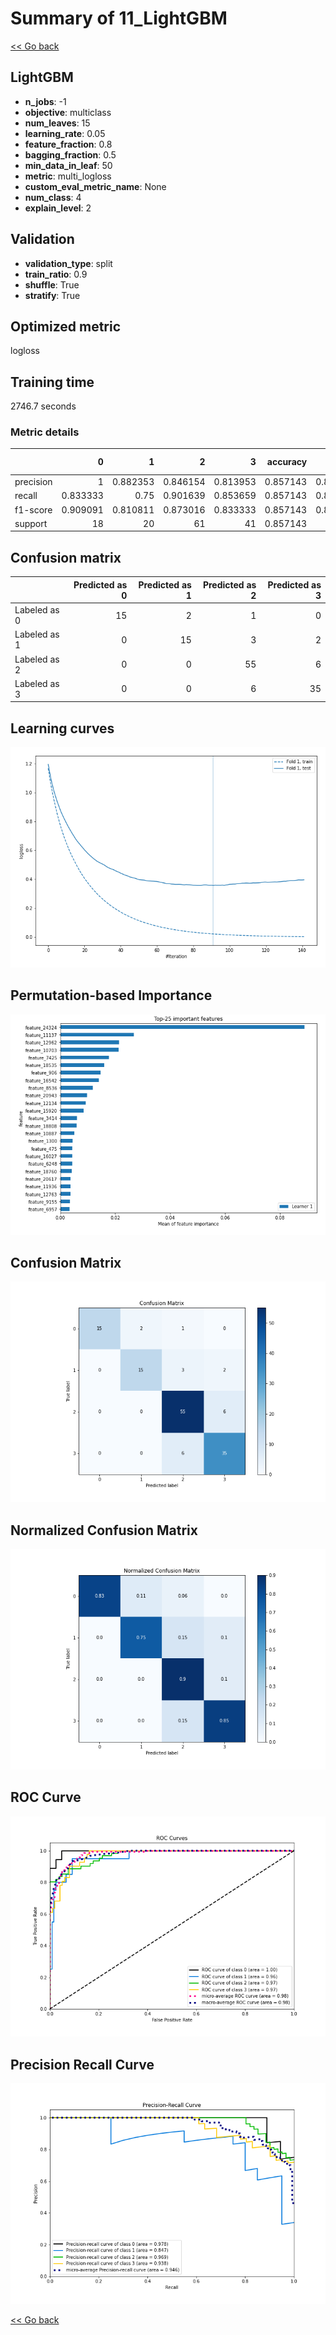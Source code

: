 # Summary of 11_LightGBM

[<< Go back](../README.md)


## LightGBM
- **n_jobs**: -1
- **objective**: multiclass
- **num_leaves**: 15
- **learning_rate**: 0.05
- **feature_fraction**: 0.8
- **bagging_fraction**: 0.5
- **min_data_in_leaf**: 50
- **metric**: multi_logloss
- **custom_eval_metric_name**: None
- **num_class**: 4
- **explain_level**: 2

## Validation
 - **validation_type**: split
 - **train_ratio**: 0.9
 - **shuffle**: True
 - **stratify**: True

## Optimized metric
logloss

## Training time

2746.7 seconds

### Metric details
|           |         0 |         1 |         2 |         3 |   accuracy |   macro avg |   weighted avg |   logloss |
|:----------|----------:|----------:|----------:|----------:|-----------:|------------:|---------------:|----------:|
| precision |  1        |  0.882353 |  0.846154 |  0.813953 |   0.857143 |    0.885615 |       0.861675 |   0.35717 |
| recall    |  0.833333 |  0.75     |  0.901639 |  0.853659 |   0.857143 |    0.834658 |       0.857143 |   0.35717 |
| f1-score  |  0.909091 |  0.810811 |  0.873016 |  0.833333 |   0.857143 |    0.856563 |       0.857146 |   0.35717 |
| support   | 18        | 20        | 61        | 41        |   0.857143 |  140        |     140        |   0.35717 |


## Confusion matrix
|              |   Predicted as 0 |   Predicted as 1 |   Predicted as 2 |   Predicted as 3 |
|:-------------|-----------------:|-----------------:|-----------------:|-----------------:|
| Labeled as 0 |               15 |                2 |                1 |                0 |
| Labeled as 1 |                0 |               15 |                3 |                2 |
| Labeled as 2 |                0 |                0 |               55 |                6 |
| Labeled as 3 |                0 |                0 |                6 |               35 |

## Learning curves
![Learning curves](learning_curves.png)

## Permutation-based Importance
![Permutation-based Importance](permutation_importance.png)
## Confusion Matrix

![Confusion Matrix](confusion_matrix.png)


## Normalized Confusion Matrix

![Normalized Confusion Matrix](confusion_matrix_normalized.png)


## ROC Curve

![ROC Curve](roc_curve.png)


## Precision Recall Curve

![Precision Recall Curve](precision_recall_curve.png)



[<< Go back](../README.md)

